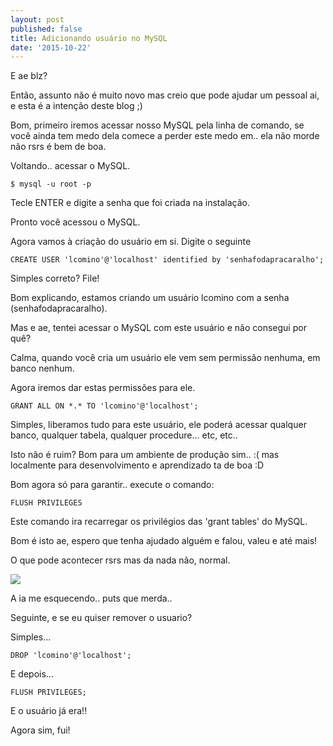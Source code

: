 ```yaml
---
layout: post
published: false
title: Adicionando usuário no MySQL
date: '2015-10-22'
---
```

E ae blz?

Então, assunto não é muito novo mas creio que pode ajudar um pessoal ai, e esta é a intenção deste blog ;)

Bom, primeiro iremos acessar nosso MySQL pela linha de comando, se você ainda tem medo dela comece a perder este medo em.. ela não morde não rsrs é bem de boa.

Voltando.. acessar o MySQL.

`$ mysql -u root -p`

Tecle ENTER e digite a senha que foi criada na instalação.

Pronto você acessou o MySQL.

Agora vamos à criação do usuário em si. Digite o seguinte

`CREATE USER 'lcomino'@'localhost' identified by 'senhafodapracaralho';`

Simples correto? File!

Bom explicando, estamos criando um usuário lcomino com a senha (senhafodapracaralho).

Mas e ae, tentei acessar o MySQL com este usuário e não consegui por quê?

Calma, quando você cria um usuário ele vem sem permissão nenhuma, em banco nenhum.

Agora iremos dar estas permissões para ele.

`GRANT ALL ON *.* TO 'lcomino'@'localhost';`

Simples, liberamos tudo para este usuário, ele poderá acessar qualquer banco, qualquer tabela, qualquer procedure... etc, etc..

Isto não é ruim? Bom para um ambiente de produção sim.. :( mas localmente para desenvolvimento e aprendizado ta de boa :D

Bom agora só para garantir.. execute o comando:

`FLUSH PRIVILEGES`

Este comando ira recarregar os privilégios das 'grant tables' do MySQL.

Bom é isto ae, espero que tenha ajudado alguém e falou, valeu e até mais!

O que pode acontecer rsrs mas da nada não, normal.

![](http://i2.wp.com/memecollection.net/wp-content/uploads/2013/05/As-a-programmer.jpg?w=500) 

A ia me esquecendo.. puts que merda..

Seguinte, e se eu quiser remover o usuario?

Simples...

`DROP 'lcomino'@'localhost';`

E depois...

`FLUSH PRIVILEGES;`

E o usuário já era!!

Agora sim, fui!